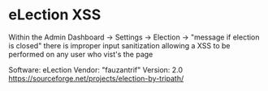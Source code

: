 # eLection XSS
Within the Admin Dashboard -> Settings -> Election -> "message if election is closed" there is improper input sanitization allowing a XSS to be performed on any user who vist's the page

Software: eLection Vendor: "fauzantrif" Version: 2.0 https://sourceforge.net/projects/election-by-tripath/
